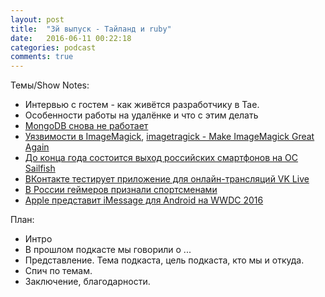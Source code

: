 ```yaml
---
layout: post
title:  "3й выпуск - Тайланд и ruby"
date:   2016-06-11 00:22:18
categories: podcast
comments: true
---
```



Темы/Show Notes:

- Интервью с гостем - как живётся разработчику в Тае.
- Особенности работы на удалёнке и что с этим делать
- [MongoDB снова не работает](https://engineering.meteor.com/mongodb-queries-dont-always-return-all-matching-documents-654b6594a827#.m3nmx7tvw)
- [Уязвимости в ImageMagick](https://www.linux.org.ru/news/security/12630654), [imagetragick - Make ImageMagick Great Again](https://imagetragick.com)
- [До конца года состоится выход российских смартфонов на ОС Sailfish](http://www.kommersant.ru/doc/3008908)
- [ВКонтакте тестирует приложение для онлайн-трансляций VK Live](https://daily.afisha.ru/news/2425-vkontakte-testiruet-prilozhenie-dlya-onlayn-translyaciy-vk-live/)
- [В России геймеров признали спортсменами](https://www.gazeta.ru/tech/2016/06/08/8292761/games-are-cool.shtml)
- [Apple представит iMessage для Android на WWDC 2016](http://mobiltelefon.ru/post_1465554976.html)


План:

- Интро
- В прошлом подкасте мы говорили о ...
- Представление. Тема подкаста, цель подкаста, кто мы и откуда.
- Спич по темам.
- Заключение, благодарности. 
